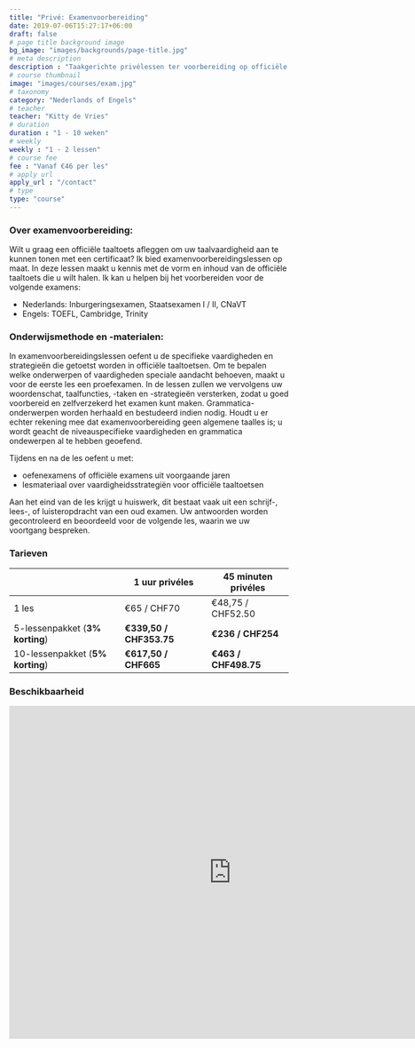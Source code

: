 ```yaml
---
title: "Privé: Examenvoorbereiding"
date: 2019-07-06T15:27:17+06:00
draft: false
# page title background image
bg_image: "images/backgrounds/page-title.jpg"
# meta description
description : "Taakgerichte privélessen ter voorbereiding op officiële taaltoetsen."
# course thumbnail
image: "images/courses/exam.jpg"
# taxonomy
category: "Nederlands of Engels"
# teacher
teacher: "Kitty de Vries"
# duration
duration : "1 - 10 weken"
# weekly
weekly : "1 - 2 lessen"
# course fee
fee : "Vanaf €46 per les"
# apply url
apply_url : "/contact"
# type
type: "course"
---
```



### Over examenvoorbereiding:
Wilt u graag een officiële taaltoets afleggen om uw taalvaardigheid aan te kunnen tonen met een certificaat? Ik bied examenvoorbereidingslessen op maat. In deze lessen maakt u kennis met de vorm en inhoud van de officiële taaltoets die u wilt halen. Ik kan u helpen bij het voorbereiden voor de volgende examens: 
- Nederlands: Inburgeringsexamen, Staatsexamen I / II, CNaVT
- Engels: TOEFL, Cambridge, Trinity  

### Onderwijsmethode en -materialen:
In examenvoorbereidingslessen oefent u de specifieke vaardigheden en strategieën die getoetst worden in officiële taaltoetsen. Om te bepalen welke onderwerpen of vaardigheden speciale aandacht behoeven, maakt u voor de eerste les een proefexamen. In de lessen zullen we vervolgens uw woordenschat, taalfuncties, -taken en -strategieën versterken, zodat u goed voorbereid en zelfverzekerd het examen kunt maken. Grammatica-onderwerpen worden herhaald en bestudeerd indien nodig. Houdt u er echter rekening mee dat examenvoorbereiding geen algemene taalles is; u wordt geacht de niveauspecifieke vaardigheden en grammatica ondewerpen al te hebben geoefend. 

Tijdens en na de les oefent u met:
- oefenexamens of officiële examens uit voorgaande jaren  
- lesmateriaal over vaardigheidsstrategiën voor officiële taaltoetsen

Aan het eind van de les krijgt u huiswerk, dit bestaat vaak uit een schrijf-, lees-, of luisteropdracht van een oud examen. Uw antwoorden worden gecontroleerd en beoordeeld voor de volgende les, waarin we uw voortgang bespreken. 
</p>

### Tarieven

| | 1 uur privéles|  45 minuten privéles|
|---|---|---|
|  1 les  | €65 / CHF70 | €48,75 / CHF52.50|
|  5-lessenpakket (__3% korting__) | __€339,50 / CHF353.75__ | __€236 / CHF254__|
|  10-lessenpakket (__5% korting__) | __€617,50 / CHF665__ | __€463 / CHF498.75__|


### Beschikbaarheid
<iframe src="https://calendar.google.com/calendar/embed?src=oijqsb1csqod0ecm1laeb8qgdk%40group.calendar.google.com&ctz=Europe%2FBrussels" style="border: 0" width="800" height="600" frameborder="0" scrolling="no"></iframe>

